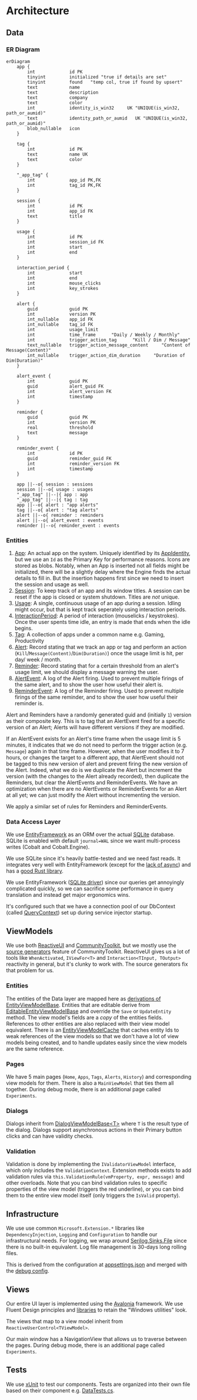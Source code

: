 # Architecture

## Data

### ER Diagram
```mermaid
erDiagram
    app {
        int             id PK
        tinyint         initialized "true if details are set"
        tinyint         found   "temp col, true if found by upsert"
        text            name
        text            description
        text            company
        text            color
        int             identity_is_win32     UK "UNIQUE(is_win32, path_or_aumid)"
        text            identity_path_or_aumid   UK "UNIQUE(is_win32, path_or_aumid)"
        blob_nullable   icon
    }

    tag {
        int             id PK
        text            name UK
        text            color
    }

    "_app_tag" {
        int             app_id PK,FK
        int             tag_id PK,FK
    }

    session {
        int             id PK
        int             app_id FK
        text            title
    }

    usage {
        int             id PK
        int             session_id FK
        int             start
        int             end
    }

    interaction_period {
        int             start
        int             end
        int             mouse_clicks
        int             key_strokes
    }

    alert {
        guid            guid PK
        int             version PK
        int_nullable    app_id FK
        int_nullable    tag_id FK
        int             usage_limit
        int             time_frame      "Daily / Weekly / Monthly"
        int             trigger_action_tag      "Kill / Dim / Message"
        text_nullable   trigger_action_message_content     "Content of Message(Content)"
        int_nullable    trigger_action_dim_duration     "Duration of Dim(Duration)"
    }

    alert_event {
        int             guid PK
        guid            alert_guid FK
        int             alert_version FK
        int             timestamp
    }

    reminder {
        guid            guid PK
        int             version PK
        real            threshold
        text            message
    }

    reminder_event {
        int             id PK
        guid            reminder_guid FK
        int             reminder_version FK
        int             timestamp
    }

    app ||--o{ session : sessions
    session ||--o{ usage : usages
    "_app_tag" ||--|{ app : app
    "_app_tag" ||--|{ tag : tag
    app ||--o{ alert : "app alerts"
    tag ||--o{ alert : "tag alerts"
    alert ||--o{ reminder : reminders
    alert ||--o{ alert_event : events
    reminder ||--o{ reminder_event : events
```

### Entities

1. [App](./src/Cobalt.Common.Data/Entities/App.cs): An actual app on the system. Uniquely identified by its [AppIdentity](./src/Cobalt.Common.Data/Entities/App.cs), but we use an `Id` as the Primary Key for performance reasons.
Icons are stored as blobs. Notably, when an App is inserted not all fields might be initialized, there will be a slightly delay where the Engine finds the actual details to fill in. But the insertion happens first since we need to insert the session and usage as well.
1. [Session](./src/Cobalt.Common.Data/Entities/Session.cs): To keep track of an app and its window titles. A session can be reset if the app is closed or system shutdown. Titles are _not_ unique.
1. [Usage](./src/Cobalt.Common.Data/Entities/Usage.cs): A single, continuous usage of an app during a session. Idling might occur, but that is kept track seperately using interaction periods.
1. [InteractionPeriod](./src/Cobalt.Common.Data/Entities/InteractionPeriod.cs): A period of interaction (mouselicks / keystrokes). Once the user spents time idle, an entry is made that ends when the idle begins.
1. [Tag](./src/Cobalt.Common.Data/Entities/Tag.cs): A collection of apps under a common name e.g. Gaming, Productivity
1. [Alert](./src/Cobalt.Common.Data/Entities/Alert.cs): Record stating that we track an app or tag and perform an action (`Kill`/`Message(Content)`/`Dim(Duration)`) once the usage limit is hit, per day/ week / month.
1. [Reminder](./src/Cobalt.Common.Data/Entities/Reminder.cs): Record stating that for a certain threshold from an alert's usage limit, we should display a message warning the user.
1. [AlertEvent](./src/Cobalt.Common.Data/Entities/AlertEvent.cs): A log of the Alert firing. Used to prevent multiple firings of the same alert, and to show the user how useful their alert is.
1. [ReminderEvent](./src/Cobalt.Common.Data/Entities/ReminderEvent.cs): A log of the Reminder firing. Used to prevent multiple firings of the same reminder, and to show the user how useful their reminder is.

Alert and Reminders have a randomly generated guid and (initially `1`) version as their composite key. This is to tag that an
AlertEvent fired for a specific version of an Alert; Alerts will have different versions if they are modified.

If an AlertEvent exists for an Alert's time frame when the usage limit is 5 minutes, it indicates that we do not need to perform the trigger action (e.g. `Message`) again in that time frame.
However, when the user modifies it to 7 hours, or changes the target to a different app, that AlertEvent should not be tagged to this new version of alert and prevent firing the new version of the Alert.
Indeed, what we do is we duplicate the Alert but increment the version (with the changes to the Alert already recorded), then duplicate the Reminders, but clear the AlertEvents and ReminderEvents.
We have an optimization when there are no AlertEvents or ReminderEvents for an Alert at all yet; we can just modify the Alert without incrementing the version.

We apply a similar set of rules for Reminders and ReminderEvents.

### Data Access Layer
We use [EntityFramework](https://learn.microsoft.com/en-us/ef/) as an ORM over the actual [SQLite](https://www.sqlite.org/index.html) database. SQLite is enabled
with default `journal=WAL` since we want multi-process writes (Cobalt and Cobalt.Engine).

We use SQLite since it's heavily battle-tested and we need fast reads. It integrates very well with EntityFramework (except for the [lack of async](https://learn.microsoft.com/en-us/dotnet/standard/data/sqlite/async))
and has a [good Rust library](https://github.com/rusqlite/rusqlite).

We use EntityFramework ([SQLite driver](https://learn.microsoft.com/en-us/ef/core/providers/sqlite/?tabs=dotnet-core-cli)) since our queries get annoyingly complicated quickly, so we can sacrifice some performance in query translation and instead get major ergonomics wins.

It's configured such that we have a connection pool of our DbContext (called [QueryContext](./src/Cobalt.Common.Data/QueryContext.cs)) set up during service injector startup.

## ViewModels
We use both [ReactiveUI](https://github.com/reactiveui) and [CommunityToolkit](https://learn.microsoft.com/en-us/dotnet/communitytoolkit/mvvm/), but we mostly use the [source generators](https://learn.microsoft.com/en-us/dotnet/communitytoolkit/mvvm/generators/overview) feature of CommunityToolkit.
ReactiveUI gives us a lot of tools like `WhenActivated`, `IViewFor<T>` and `Interaction<TInput, TOutput>` reactivity in general, but it's clunky to work with. The source generators fix that problem for us.

### Entities
The entities of the Data layer are mapped here as [derivations of EntityViewModelBase](./src/Cobalt.Common.ViewModels/Entities/EntityViewModelBase.cs). Entities that are editable derive from [EditableEntityViewModelBase](./src/Cobalt.Common.ViewModels/Entities/EntityViewModelBase.cs) and override the `Save` or `UpdateEntity` method.
The view model's fields are a _copy_ of the entities fields. References to other entities are also replaced
with their view model equivalent. There is an [EntityViewModelCache](./src/Cobalt.Common.ViewModels/Entities/EntityViewModelCache.cs) that caches entity Ids to weak references of the view models so that we don't have a lot of view models being created, and to handle updates easily since the view models are the same reference.

### Pages
We have 5 main pages (`Home`, `Apps`, `Tags`, `Alerts`, `History`) and corresponding view models for them. There is also a `MainViewModel` that ties them all together.
During debug mode, there is an additional page called `Experiments`.

### Dialogs
Dialogs inherit from [DialogViewModelBase\<T>](./src/Cobalt.Common.ViewModels/Dialogs/DialogViewModelBase.cs) where `T` is the result type of the dialog. Dialogs support asynchronous actions
in their Primary button clicks and can have validity checks.

### Validation
Validation is done by implementing the `IValidatorViewModel` interface, which only includes the `ValidationContext`. Extension methods exists to add validation rules via
`this.ValidationRule(vmProperty, expr, message)` and other overloads. Note that you can bind validation rules to specific properties of the view model (triggers the red underline), or you can bind them
to the entire view model itself (only triggers the `IsValid` property).

## Infrastructure
We use use common `Microsoft.Extension.*` libraries like `DependencyInjection`, `Logging` and `Configuration` to handle our infrastructural needs.
For logging, we wrap around [Serilog.Sinks.File](https://github.com/serilog/serilog-sinks-file) since there is no built-in equivalent. Log file management is 30-days long rolling files.

This is derived from the configuration at [appsettings.json](./appsettings.json) and merged with the [debug config](./dbg/appsettings.Debug.json).


## Views
Our entire UI layer is implemented using the [Avalonia](https://docs.avaloniaui.net/) framework. We use Fluent Design principles and [libraries](https://github.com/amwx/FluentAvalonia) to retain the "Windows utilities" look.

The views that map to a view model inherit from `ReactiveUserControl<TViewModel>`.

Our main window has a NavigationView that allows us to traverse between the pages.
During debug mode, there is an additional page called `Experiments`.

## Tests
We use [xUnit](https://github.com/xunit/xunit) to test our components. Tests are organized into their own file based on their component e.g. [DataTests.cs](./src/Cobalt.Tests/DataTests.cs).
